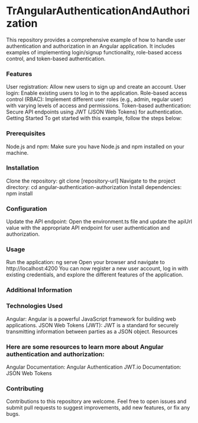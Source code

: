 # TrAngularAuthenticationAndAuthorization

This repository provides a comprehensive example of how to handle user authentication and authorization in an Angular application. It includes examples of implementing login/signup functionality, role-based access control, and token-based authentication.

### Features
User registration: Allow new users to sign up and create an account.
User login: Enable existing users to log in to the application.
Role-based access control (RBAC): Implement different user roles (e.g., admin, regular user) with varying levels of access and permissions.
Token-based authentication: Secure API endpoints using JWT (JSON Web Tokens) for authentication.
Getting Started
To get started with this example, follow the steps below:

### Prerequisites
Node.js and npm: Make sure you have Node.js and npm installed on your machine.
### Installation
Clone the repository: git clone [repository-url]
Navigate to the project directory: cd angular-authentication-authorization
Install dependencies: npm install
### Configuration
Update the API endpoint: Open the environment.ts file and update the apiUrl value with the appropriate API endpoint for user authentication and authorization.
### Usage
Run the application: ng serve
Open your browser and navigate to http://localhost:4200
You can now register a new user account, log in with existing credentials, and explore the different features of the application.
### Additional Information
### Technologies Used
Angular: Angular is a powerful JavaScript framework for building web applications.
JSON Web Tokens (JWT): JWT is a standard for securely transmitting information between parties as a JSON object.
Resources
### Here are some resources to learn more about Angular authentication and authorization:

Angular Documentation: Angular Authentication
JWT.io Documentation: JSON Web Tokens
### Contributing
Contributions to this repository are welcome. Feel free to open issues and submit pull requests to suggest improvements, add new features, or fix any bugs.
